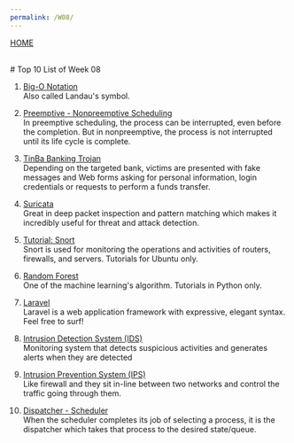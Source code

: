 ```yaml
---
permalink: /W08/
---
```

[HOME](../)

<br>
# Top 10 List of Week 08

1. [Big-O Notation](https://web.mit.edu/16.070/www/lecture/big_o.pdf)<br>
    Also called Landau's symbol.

2. [Preemptive - Nonpreemptive Scheduling](https://www.tutorialspoint.com/preemptive-and-non-preemptive-scheduling)<br>
    In preemptive scheduling, the process can be interrupted, even before the completion. But in nonpreemptive,	the process is not interrupted until its life cycle is complete.

3. [TinBa Banking Trojan](https://securityintelligence.com/tinba-worlds-smallest-malware-has-big-bag-of-nasty-tricks/)<br>
    Depending on the targeted bank, victims are presented with fake messages and Web forms asking for personal information, login credentials or requests to perform a funds transfer.

4. [Suricata](https://bricata.com/blog/what-is-suricata-ids/)<br>
    Great in deep packet inspection and pattern matching which makes it incredibly useful for threat and attack detection.

5. [Tutorial: Snort](https://linuxhint.com/intrusion_detection_snort_tutorial/)<br>
    Snort is used for monitoring the operations and activities of routers, firewalls, and servers. Tutorials for Ubuntu only.

6. [Random Forest](https://www.tutorialspoint.com/machine_learning_with_python/machine_learning_with_python_classification_algorithms_random_forest.htm)<br>
    One of the machine learning's algorithm. Tutorials in Python only.

7. [Laravel](https://laravel.com/)<br>
    Laravel is a web application framework with expressive, elegant syntax. Feel free to surf!

8. [Intrusion Detection System (IDS)](https://www.checkpoint.com/cyber-hub/network-security/what-is-an-intrusion-detection-system-ids/)<br>
     Monitoring system that detects suspicious activities and generates alerts when they are detected

9. [Intrusion Prevention System (IPS)](https://www.checkpoint.com/cyber-hub/network-security/what-is-ips/)<br>
    Like firewall and they sit in-line between two networks and control the traffic going through them.

10. [Dispatcher - Scheduler](https://www.geeksforgeeks.org/difference-between-dispatcher-and-scheduler/)<br>
    When the scheduler completes its job of selecting a process, it is the dispatcher which takes that process to the desired state/queue.
